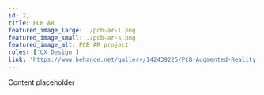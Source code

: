 ```yaml
---
id: 2,
title: PCB AR
featured_image_large: ./pcb-ar-l.png
featured_image_small: ./pcb-ar-s.png
featured_image_alt: PCB AR project
roles: ['UX Design']
link: 'https://www.behance.net/gallery/142439225/PCB-Augmented-Reality'
---
```


Content placeholder

